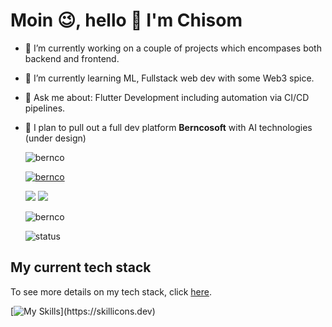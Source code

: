 # Moin 😉, hello 👋 I'm Chisom

- 🔭 I’m currently working on a couple of projects which encompases both backend and frontend.
- 🌱 I’m currently learning ML, Fullstack web dev with some Web3 spice.
- 💬 Ask me about: Flutter Development including automation via CI/CD pipelines.
- 🔆 I plan to pull out a full dev platform **Berncosoft** with AI technologies (under design)

  <p align="left"> <img src="https://komarev.com/ghpvc/?username=bernco&label=Profile%20views&color=0e75b6&style=flat" alt="bernco" /> </p>

  <p align="left"> <a href="https://github.com/ryo-ma/github-profile-trophy"><img src="https://github-profile-trophy.vercel.app/?username=bernco" alt="bernco" /></a> </p>
  
  <p align="left">
    <a href="https://twitter.com/chisomx50m"><img src="https://img.shields.io/badge/Twitter-%231DA1F2.svg?style=for-the-badge&logo=Twitter&logoColor=white"></a>
    <a href="mailto:chisom.bernard@web.de"><img src="https://img.shields.io/badge/Say Hi-8B89CC?style=for-the-badge&logo=protonmail&logoColor=white"></a>
  
  </p>
    
  <p><img align="center" src="https://github-readme-streak-stats.herokuapp.com/?user=bernco&" alt="bernco" /></p
 
  ![status](https://badge.stateful.com/Leo-Chan01/dnd.svg)

## My current tech stack
To see more details on my tech stack, click [here](https://chisombernco.com).


[![My Skills](https://skillicons.dev/icons?i=androidstudio,dart,flutter,git,github,py,firebase,vscode,html,css,javascript,graphql,solidity,tensorflow,vscode,aws,docker,react,gcp,nodejs,bootstrap,express,gradle,java,jenkins,matlab,mongodb,mysql,octave,redux,)](https://skillicons.dev)

